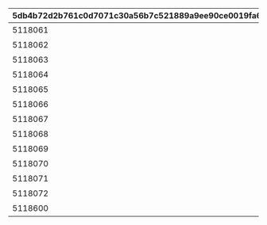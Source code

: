|5db4b72d2b761c0d7071c30a56b7c521889a9ee90ce0019fa6e7a5764377ce4f|da8c8a1177352949fdcc64f6a883e11f380eccb47c3922cff8b5b38212dbad7c|8f526e69885cb89f86cd794285d49185558579b1a60098516e0fcdb6826ce5c8|6cef5f4f76fa6e6878d100724a0fa98a3d60894dc6e0dfdbe9d63a7c145a7271|c80a166bf579b03cbf242430d3e7c5e09fbf324ba5536580386312452a08145c|9fec730cedf1fffedb5c1de5e02b72fb0f6b3a8edad9f6ab89868b5c869904fc|6e3f03c80ed99c45b2f92aa0504c291aaf26a93f9e18f217893a61a20586e288|2479ee29a87aa1a46657d26aaac31007018239a4a68cd790d5740b2dae6bac7e|70e2260c3d045502b86d3809d68dabaf92cb7806f571f55a9ff1ecb8ab4efaa3|dad55d6aee26536c870ddc19acbc732f0a8039af9c1aada7ab3fde75df5d90b0|f59d9e681684c2e337364313f6fbb7a4acbf10386caa0265407ed596f6c82a3f|e2620fdd5dbd2e7c5506e87da1961c71fadf0de0fa1fe74eb532676b992547a7|d8fee097777d41ee3318190582d935ebcbe39969146b6951b820c39101f1fb56|cbb5c75bf98c7b37c9640e12e234100381e8732d7787b035ee8843af25bb5d5b|f4e9720493eda0762e1eb4bbfcd7225d26c61eea5e176ca4860d68682829134b|
| --- | --- | --- | --- | --- | --- | --- | --- | --- | --- | --- | --- | --- | --- | --- |
|5118061|10118|与佩可莉姆的相遇|在蓝天下谒见|跳蚤市场|来到跳蚤市场的姬塔遇到了\n从城里偷偷溜出来的佩可莉姆。|2|0|0|7|2834|1|8|91002|40|
|5118062|10118|与真步的相遇|未来的骑空团\n吉祥物？|跳蚤市场|姬塔一行人在逛跳蚤市场的时候，\n被摆摊的真步叫住了。|2|0|0|7|2835|1|8|91002|40|
|5118063|10118|与秋乃的相遇|大小姐的\n紧急委托|兰德索尔市区|姬塔正在确认骑空团的委托，\n秋乃就大笑着出现了。|2|0|0|7|2837|1|8|91002|40|
|5118064|10118|与纯的相遇|金黄色的烦恼|跳蚤市场|姬塔一行人在跳蚤市场\n看到了有些为难的纯。|2|0|0|18|4108402|1|8|91002|40|
|5118065|10118|与香织的相遇|白热！　格斗大赛！|跳蚤市场|跳蚤市场一角举行的格斗大赛——\n香织也在那里？|2|0|0|18|4107402|1|8|91002|40|
|5118066|10118|与妮侬的相遇|庆典太鼓是大江户的精华|大江户镇|在太鼓庆典即将到来的大江户镇──\n姬塔遇到了一脸为难的妮侬。|2|1|0|16|9000227|1|8|91002|40|
|5118067|10118|与铃奈的相遇|受欢迎的人\n姗姗来迟|跳蚤市场|毗伽菈在活动上看到了出演中的铃奈。\n但是，铃奈好像有些为难？|3|0|0|19|2101181|1|8|91002|40|
|5118068|10118|与七七香的相遇|巫女遇到魔法少女|兰德索尔市区|毗伽菈他们在街上散步时，路过的\n七七香一脸兴奋地走了过来？|3|0|0|18|4109402|1|8|91002|40|
|5118069|10118|与凯露＆可可萝的相遇|鼠耳再次消失|跳蚤市场|毗伽菈因为失去鼠耳十分绝望。同时，\n凯露与可可萝捡到了失物……|3|0|0|18|4305402|1|8|91002|40|
|5118070|10118|与由加莉的相遇|为这次相遇干杯！|兰德索尔市区|在市郊休息的毗伽菈等人，\n遇到了看上去心情非常好的由加莉。|3|0|0|18|4101402|1|8|91002|40|
|5118071|10118|与碧的相遇|阴阳合奏|兰德索尔市区|毗伽菈担心害怕人群的碧，\n于是爽朗地打招呼……|3|0|0|18|4106402|1|8|91002|40|
|5118072|10118|与忍的相遇|比运气十次决胜负！|跳蚤市场|毗伽菈在逛跳蚤市场的时候，\n被正在占卜的忍叫住了。|3|1|0|7|2836|1|8|91002|40|
|5118600|10118|序章|她们的新日常|0|0|1|0|10118115|0|0|0|0|0|0|